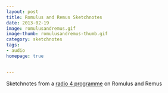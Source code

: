```yaml
---
layout: post
title: Romulus and Remus Sketchnotes
date: 2013-02-19
image: romulusandremus.gif
image-thumb: romulusandremus-thumb.gif
category: sketchnotes
tags: 
- audio
homepage: true


---
```


Sketchnotes from a [radio 4 programme](http://www.bbc.co.uk/programmes/b01q02t7) on Romulus and Remus

